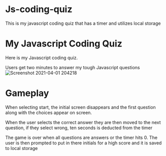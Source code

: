 # Js-coding-quiz
This is my javascript coding quiz that has a timer and utilizes local storage


# My Javascript Coding Quiz
Here is my Javascript coding quiz. 

Users get two minutes to answer my tough Javascript questions
![Screenshot 2021-04-01 204218](https://user-images.githubusercontent.com/78389456/113367761-e97b1800-932a-11eb-8430-e88cbd106d3b.jpg)

# Gameplay
When selecting start, the initial screen disappears and the first question along with the choices appear on screen. 

When the user selects the correct answer they are then moved to the next question, if they select wrong, ten seconds is deducted from the timer  

The game is over when all questions are answers or the timer hits 0. The user is then prompted to put in there initials for a high score and it is saved to local storage 
